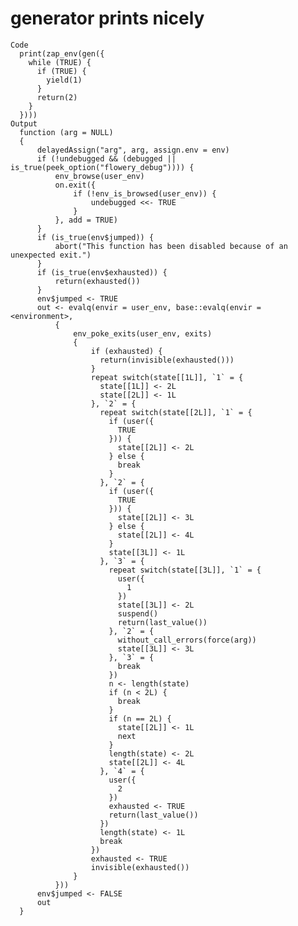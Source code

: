 # generator prints nicely

    Code
      print(zap_env(gen({
        while (TRUE) {
          if (TRUE) {
            yield(1)
          }
          return(2)
        }
      })))
    Output
      function (arg = NULL) 
      {
          delayedAssign("arg", arg, assign.env = env)
          if (!undebugged && (debugged || is_true(peek_option("flowery_debug")))) {
              env_browse(user_env)
              on.exit({
                  if (!env_is_browsed(user_env)) {
                      undebugged <<- TRUE
                  }
              }, add = TRUE)
          }
          if (is_true(env$jumped)) {
              abort("This function has been disabled because of an unexpected exit.")
          }
          if (is_true(env$exhausted)) {
              return(exhausted())
          }
          env$jumped <- TRUE
          out <- evalq(envir = user_env, base::evalq(envir = <environment>, 
              {
                  env_poke_exits(user_env, exits)
                  {
                      if (exhausted) {
                        return(invisible(exhausted()))
                      }
                      repeat switch(state[[1L]], `1` = {
                        state[[1L]] <- 2L
                        state[[2L]] <- 1L
                      }, `2` = {
                        repeat switch(state[[2L]], `1` = {
                          if (user({
                            TRUE
                          })) {
                            state[[2L]] <- 2L
                          } else {
                            break
                          }
                        }, `2` = {
                          if (user({
                            TRUE
                          })) {
                            state[[2L]] <- 3L
                          } else {
                            state[[2L]] <- 4L
                          }
                          state[[3L]] <- 1L
                        }, `3` = {
                          repeat switch(state[[3L]], `1` = {
                            user({
                              1
                            })
                            state[[3L]] <- 2L
                            suspend()
                            return(last_value())
                          }, `2` = {
                            without_call_errors(force(arg))
                            state[[3L]] <- 3L
                          }, `3` = {
                            break
                          })
                          n <- length(state)
                          if (n < 2L) {
                            break
                          }
                          if (n == 2L) {
                            state[[2L]] <- 1L
                            next
                          }
                          length(state) <- 2L
                          state[[2L]] <- 4L
                        }, `4` = {
                          user({
                            2
                          })
                          exhausted <- TRUE
                          return(last_value())
                        })
                        length(state) <- 1L
                        break
                      })
                      exhausted <- TRUE
                      invisible(exhausted())
                  }
              }))
          env$jumped <- FALSE
          out
      }

